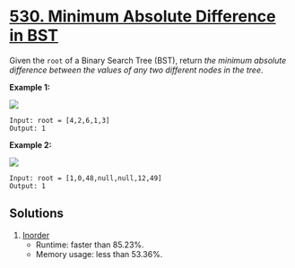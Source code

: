 # [530. Minimum Absolute Difference in BST](https://leetcode.com/problems/minimum-absolute-difference-in-bst/)

Given the `root` of a Binary Search Tree (BST), return _the minimum absolute difference between the values of any two different nodes in the tree_.

**Example 1:**

![](https://assets.leetcode.com/uploads/2021/02/05/bst1.jpg)

```
Input: root = [4,2,6,1,3]
Output: 1
```

**Example 2:**

![](https://assets.leetcode.com/uploads/2021/02/05/bst2.jpg)

```
Input: root = [1,0,48,null,null,12,49]
Output: 1
```

## Solutions
1. [Inorder](./MinimumAbsoluteDifferenceInBst.java)
    - Runtime: faster than 85.23%.
    - Memory usage: less than 53.36%.
